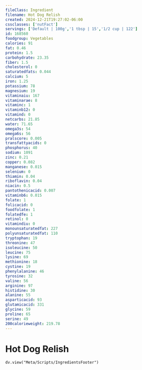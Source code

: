 ```yaml
---
fileClass: Ingredient
filename: Hot Dog Relish
created: 2024-12-21T19:27:02-06:00
cssclasses: ['nutFact']
servings: ['Default | 100g','1 tbsp | 15','1/2 cup | 122']
id: 168560
foodgroup: Vegetables
calories: 91
fat: 0.46
protein: 1.5
carbohydrate: 23.35
fiber: 1.5
cholesterol: 0
saturatedfats: 0.044
calcium: 5
iron: 1.25
potassium: 78
magnesium: 19
vitaminaiu: 167
vitaminarae: 8
vitaminc: 1
vitaminb12: 0
vitamind: 0
netcarbs: 21.85
water: 71.65
omega3s: 54
omega6s: 56
pralscore: 0.005
transfattyacids: 0
phosphorus: 40
sodium: 1091
zinc: 0.21
copper: 0.082
manganese: 0.015
selenium: 0
thiamin: 0.04
riboflavin: 0.04
niacin: 0.5
pantothenicacid: 0.007
vitaminb6: 0.015
folate: 1
folicacid: 0
foodfolate: 1
folatedfe: 1
retinol: 0
vitamindiu: 0
monounsaturatedfat: 227
polyunsaturatedfat: 110
tryptophan: 19
threonine: 47
isoleucine: 50
leucine: 75
lysine: 69
methionine: 18
cystine: 19
phenylalanine: 46
tyrosine: 32
valine: 56
arginine: 97
histidine: 30
alanine: 55
asparticacid: 93
glutamicacid: 331
glycine: 59
proline: 65
serine: 49
200calorieweight: 219.78
---
```


# Hot Dog Relish

```dataviewjs
dv.view("Meta/Scripts/IngredientsFooter")
```